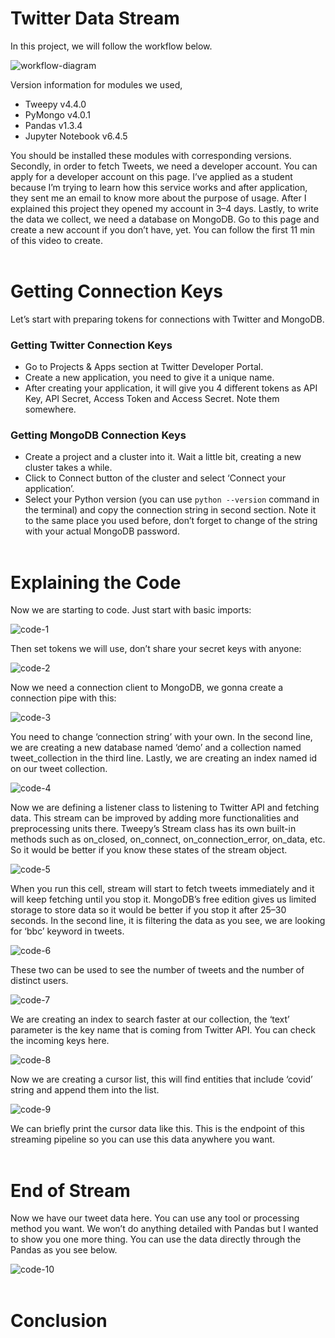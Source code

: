 # Twitter Data Stream
In this project, we will follow the workflow below.

![workflow-diagram](https://miro.medium.com/max/451/1*8Yn1mIPHywo5BzSt7C4Ixw.png)

Version information for modules we used,
- Tweepy v4.4.0
- PyMongo v4.0.1
- Pandas v1.3.4
- Jupyter Notebook v6.4.5


You should be installed these modules with corresponding versions.
Secondly, in order to fetch Tweets, we need a developer account. You can apply for a developer account on this page. I’ve applied as a student because I’m trying to learn how this service works and after application, they sent me an email to know more about the purpose of usage. After I explained this project they opened my account in 3–4 days.
Lastly, to write the data we collect, we need a database on MongoDB. Go to this page and create a new account if you don’t have, yet. You can follow the first 11 min of this video to create.
<br/><br/>
# Getting Connection Keys
Let’s start with preparing tokens for connections with Twitter and MongoDB.

### Getting Twitter Connection Keys
- Go to Projects & Apps section at Twitter Developer Portal.
- Create a new application, you need to give it a unique name.
- After creating your application, it will give you 4 different tokens as API Key, API Secret, Access Token and Access Secret. Note them somewhere.

### Getting MongoDB Connection Keys
- Create a project and a cluster into it. Wait a little bit, creating a new cluster takes a while.
- Click to Connect button of the cluster and select ‘Connect your application’.
- Select your Python version (you can use `python --version` command in the terminal) and copy the connection string in second section. Note it to the same place you used before, don’t forget to change <password> of the string with your actual MongoDB password.
<br/><br/>
# Explaining the Code
Now we are starting to code. Just start with basic imports:

![code-1](https://miro.medium.com/max/441/1*Yi0vY-1iNuDAygUlc1hhag.png)

Then set tokens we will use, don’t share your secret keys with anyone:

![code-2](https://miro.medium.com/max/654/1*eFoCMIZespEa-N1_9ztRug.png)

Now we need a connection client to MongoDB, we gonna create a connection pipe with this:

![code-3](https://miro.medium.com/max/566/1*V28I4PNaZ4fbKsGJmIivXg.png)

You need to change ‘connection string’ with your own. In the second line, we are creating a new database named ‘demo’ and a collection named tweet_collection in the third line. Lastly, we are creating an index named id on our tweet collection.

![code-4](https://miro.medium.com/max/526/1*Xg9KqMtPkn3dh78K4uHVBA.png)

Now we are defining a listener class to listening to Twitter API and fetching data. This stream can be improved by adding more functionalities and preprocessing units there. Tweepy’s Stream class has its own built-in methods such as on_closed, on_connect, on_connection_error, on_data, etc. So it would be better if you know these states of the stream object.

![code-5](https://miro.medium.com/max/700/1*p0TiURRHJQPE5QuW1P5vvA.png)

When you run this cell, stream will start to fetch tweets immediately and it will keep fetching until you stop it. MongoDB’s free edition gives us limited storage to store data so it would be better if you stop it after 25–30 seconds. In the second line, it is filtering the data as you see, we are looking for ‘bbc’ keyword in tweets.

![code-6](https://miro.medium.com/max/449/1*Y63yGZCUsbKXq6K3BdxtZA.png)

These two can be used to see the number of tweets and the number of distinct users.

![code-7](https://miro.medium.com/max/700/1*-xts4q7AMDPLEpJ3KJ6wiA.png)

We are creating an index to search faster at our collection, the ‘text’ parameter is the key name that is coming from Twitter API. You can check the incoming keys here.

![code-8](https://miro.medium.com/max/613/1*XNqcEs__xX2k-KYx-VBL6g.png)

Now we are creating a cursor list, this will find entities that include ‘covid’ string and append them into the list.

![code-9](https://miro.medium.com/max/700/1*DYztFVGoWiWOwKkzKWpI1Q.png)

We can briefly print the cursor data like this. This is the endpoint of this streaming pipeline so you can use this data anywhere you want.
<br/><br/>
# End of Stream
Now we have our tweet data here. You can use any tool or processing method you want. We won’t do anything detailed with Pandas but I wanted to show you one more thing. You can use the data directly through the Pandas as you see below.

![code-10](https://miro.medium.com/max/700/1*s295-MJy6upbj78hNkXkgA.png)
<br/><br/>
# Conclusion
